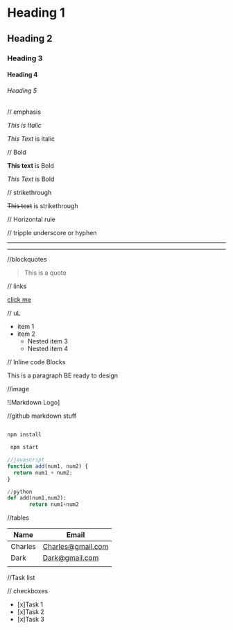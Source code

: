 <!-- Heading -->

# Heading 1

## Heading 2

### Heading 3

#### Heading 4

###### Heading 5

// emphasis

<!-- Italics-->

_This is Italic_

_This Text_ is italic

// Bold

<!-- Strong -->

**This text** is Bold

_This Text_ is Bold

// strikethrough

<!-- Strikethrough -->

~~This text~~ is strikethrough

// Horizontal rule

 <!-- Horizontal rule-->

// tripple underscore or hyphen

---

---

//blockquotes

<!-- Blockquotes-->

> This is a quote

// links

<!-- links-->

[click me](https://www.google.com/search?q=pacman)

// uL

<!-- UL-->

- item 1
- item 2
  - Nested item 3
  - Nested item 4

// Inline code Blocks

<!-- inline code Blocks-->
<p> This is a paragraph
BE ready to design</p>

//image

<!-- image-->

![Markdown Logo]

//github markdown stuff

<!-- Github Markdown-->

```bash

npm install

 npm start
```

```javascript
//javascript
function add(num1, num2) {
  return num1 + num2;
}
```

```python
//python
def add(num1,num2):
       return num1+num2
```

//tables

<!-- Tables-->

| Name    | Email             |
| ------- | ----------------- |
| Charles | Charles@gmail.com |
| Dark    | Dark@gmail.com    |
|         |

//Task list

<!-- task List-->

// checkboxes

- [x]Task 1
- [x]Task 2
- [x]Task 3
